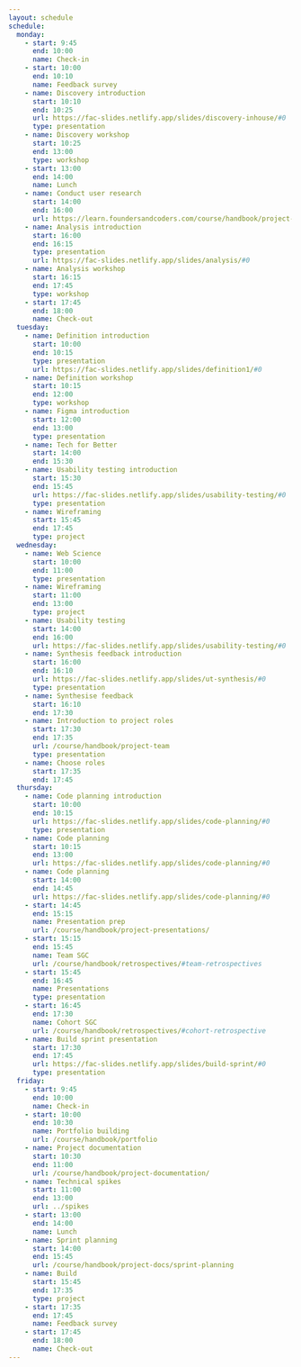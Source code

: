 ```yaml
---
layout: schedule
schedule:
  monday:
    - start: 9:45
      end: 10:00
      name: Check-in
    - start: 10:00
      end: 10:10
      name: Feedback survey
    - name: Discovery introduction
      start: 10:10
      end: 10:25
      url: https://fac-slides.netlify.app/slides/discovery-inhouse/#0
      type: presentation
    - name: Discovery workshop
      start: 10:25
      end: 13:00
      type: workshop
    - start: 13:00
      end: 14:00
      name: Lunch
    - name: Conduct user research
      start: 14:00
      end: 16:00
      url: https://learn.foundersandcoders.com/course/handbook/project-docs/user-research/
    - name: Analysis introduction
      start: 16:00
      end: 16:15
      type: presentation
      url: https://fac-slides.netlify.app/slides/analysis/#0
    - name: Analysis workshop
      start: 16:15
      end: 17:45
      type: workshop
    - start: 17:45
      end: 18:00
      name: Check-out
  tuesday:
    - name: Definition introduction
      start: 10:00
      end: 10:15
      type: presentation
      url: https://fac-slides.netlify.app/slides/definition1/#0
    - name: Definition workshop
      start: 10:15
      end: 12:00
      type: workshop
    - name: Figma introduction
      start: 12:00
      end: 13:00
      type: presentation
    - name: Tech for Better
      start: 14:00
      end: 15:30
    - name: Usability testing introduction
      start: 15:30
      end: 15:45
      url: https://fac-slides.netlify.app/slides/usability-testing/#0
      type: presentation
    - name: Wireframing
      start: 15:45
      end: 17:45
      type: project
  wednesday:
    - name: Web Science
      start: 10:00
      end: 11:00
      type: presentation
    - name: Wireframing
      start: 11:00
      end: 13:00
      type: project
    - name: Usability testing
      start: 14:00
      end: 16:00
      url: https://fac-slides.netlify.app/slides/usability-testing/#0
    - name: Synthesis feedback introduction
      start: 16:00
      end: 16:10
      url: https://fac-slides.netlify.app/slides/ut-synthesis/#0
      type: presentation
    - name: Synthesise feedback
      start: 16:10
      end: 17:30
    - name: Introduction to project roles
      start: 17:30
      end: 17:35
      url: /course/handbook/project-team
      type: presentation
    - name: Choose roles
      start: 17:35
      end: 17:45
  thursday:
    - name: Code planning introduction
      start: 10:00
      end: 10:15
      url: https://fac-slides.netlify.app/slides/code-planning/#0
      type: presentation
    - name: Code planning
      start: 10:15
      end: 13:00
      url: https://fac-slides.netlify.app/slides/code-planning/#0
    - name: Code planning
      start: 14:00
      end: 14:45
      url: https://fac-slides.netlify.app/slides/code-planning/#0
    - start: 14:45
      end: 15:15
      name: Presentation prep
      url: /course/handbook/project-presentations/
    - start: 15:15
      end: 15:45
      name: Team SGC
      url: /course/handbook/retrospectives/#team-retrospectives
    - start: 15:45
      end: 16:45
      name: Presentations
      type: presentation
    - start: 16:45
      end: 17:30
      name: Cohort SGC
      url: /course/handbook/retrospectives/#cohort-retrospective
    - name: Build sprint presentation
      start: 17:30
      end: 17:45
      url: https://fac-slides.netlify.app/slides/build-sprint/#0
      type: presentation
  friday:
    - start: 9:45
      end: 10:00
      name: Check-in
    - start: 10:00
      end: 10:30
      name: Portfolio building
      url: /course/handbook/portfolio
    - name: Project documentation
      start: 10:30
      end: 11:00
      url: /course/handbook/project-documentation/
    - name: Technical spikes
      start: 11:00
      end: 13:00
      url: ../spikes
    - start: 13:00
      end: 14:00
      name: Lunch
    - name: Sprint planning
      start: 14:00
      end: 15:45
      url: /course/handbook/project-docs/sprint-planning
    - name: Build
      start: 15:45
      end: 17:35
      type: project
    - start: 17:35
      end: 17:45
      name: Feedback survey
    - start: 17:45
      end: 18:00
      name: Check-out
---
```

